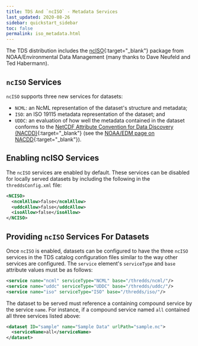 ```yaml
---
title: TDS And `ncISO` - Metadata Services
last_updated: 2020-08-26
sidebar: quickstart_sidebar
toc: false
permalink: iso_metadata.html
---
```


The TDS distribution includes the [ncISO](https://www.ngdc.noaa.gov/wiki/index.php/NcISO){:target="_blank"} package from NOAA/Environmental Data Management (many thanks to Dave Neufeld and Ted Habermann).

## `ncISO` Services
`ncISO` supports three new services for datasets:
* `NCML`: an NcML representation of the dataset's structure and metadata;
* `ISO`: an ISO 19115 metadata representation of the dataset; and
* `UDDC`: an evaluation of how well the metadata contained in the dataset conforms to the [NetCDF Attribute Convention for Data Discovery (NACDD)](https://www.unidata.ucar.edu/software/netcdf-java/v4.6/metadata/DataDiscoveryAttConvention.html){:target="_blank"} (see the [NOAA/EDM page on NACDD](http://wiki.esipfed.org/index.php/Category:Attribute_Conventions_Dataset_Discovery){:target="_blank"}). 

## Enabling ncISO Services

The `ncISO` services are enabled by default.
These services can be disabled for locally served datasets by including the following in the `threddsConfig.xml` file:

~~~xml
<NCISO>
  <ncmlAllow>false</ncmlAllow>
  <uddcAllow>false</uddcAllow>
  <isoAllow>false</isoAllow>
</NCISO>
~~~

## Providing `ncISO` Services For Datasets

Once `ncISO` is enabled, datasets can be configured to have the three `ncISO` services in the TDS catalog configuration files similar to the way other services are configured.
The `service` element's `serviceType` and `base` attribute values must be as follows: 

~~~xml
<service name="ncml" serviceType="NCML" base="/thredds/ncml/"/>
<service name="uddc" serviceType="UDDC" base="/thredds/uddc/"/>
<service name="iso" serviceType="ISO" base="/thredds/iso/"/>
~~~

The dataset to be served must reference a containing compound service by the service `name`.
For instance, if a compound service named `all` contained all three services listed above: 

~~~xml
<dataset ID="sample" name="Sample Data" urlPath="sample.nc">
  <serviceName>all</serviceName>
</dataset>
~~~
